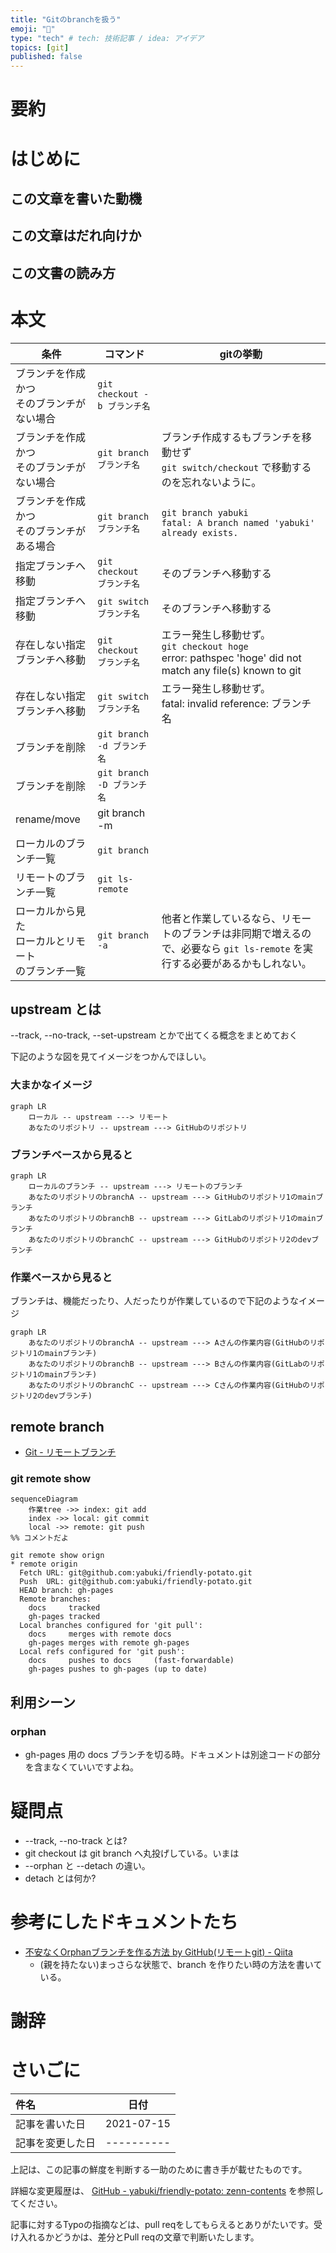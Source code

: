 ```yaml
---
title: "Gitのbranchを扱う"
emoji: "🦔"
type: "tech" # tech: 技術記事 / idea: アイデア
topics: [git]
published: false
---
```

# 要約



# はじめに


## この文章を書いた動機


## この文章はだれ向けか


## この文書の読み方

# 本文

| 条件 | コマンド | gitの挙動 |
| ---- | -------- | ---- |
| ブランチを作成<br>かつ<br>そのブランチがない場合 | `git checkout -b ブランチ名` | |
| ブランチを作成<br>かつ<br>そのブランチがない場合 | `git branch ブランチ名` | ブランチ作成するもブランチを移動せず<br>`git switch/checkout` で移動するのを忘れないように。 |
| ブランチを作成<br>かつ<br>そのブランチがある場合| `git branch ブランチ名` | `git branch yabuki` <br> `fatal: A branch named 'yabuki' already exists.` |
| 指定ブランチへ移動 | `git checkout ブランチ名` | そのブランチへ移動する |
| 指定ブランチへ移動 | `git switch ブランチ名` | そのブランチへ移動する |
| 存在しない指定<br>ブランチへ移動 | `git checkout ブランチ名` | エラー発生し移動せず。<br>`git checkout hoge`<br> error: pathspec 'hoge' did not match any file(s) known to git  |
| 存在しない指定<br>ブランチへ移動 | `git switch ブランチ名` | エラー発生し移動せず。<br> fatal: invalid reference: ブランチ名 |
| ブランチを削除 | `git branch -d ブランチ名` | |
| ブランチを削除 | `git branch -D ブランチ名` | |
| rename/move | git branch -m ||
| ローカルのブランチ一覧 | `git branch` ||
| リモートのブランチ一覧 | `git ls-remote` ||
| ローカルから見た<br>ローカルとリモート<br>のブランチ一覧| `git branch -a` | 他者と作業しているなら、リモートのブランチは非同期で増えるので、必要なら `git ls-remote` を実行する必要があるかもしれない。 |

## upstream とは

--track, --no-track, --set-upstream とかで出てくる概念をまとめておく

下記のような図を見てイメージをつかんでほしい。

### 大まかなイメージ

```mermaid
graph LR
    ローカル -- upstream ---> リモート
    あなたのリポジトリ -- upstream ---> GitHubのリポジトリ
```

### ブランチベースから見ると

```mermaid
graph LR
    ローカルのブランチ -- upstream ---> リモートのブランチ
    あなたのリポジトリのbranchA -- upstream ---> GitHubのリポジトリ1のmainブランチ
    あなたのリポジトリのbranchB -- upstream ---> GitLabのリポジトリ1のmainブランチ
    あなたのリポジトリのbranchC -- upstream ---> GitHubのリポジトリ2のdevブランチ
```

### 作業ベースから見ると

ブランチは、機能だったり、人だったりが作業しているので下記のようなイメージ

```mermaid
graph LR
    あなたのリポジトリのbranchA -- upstream ---> Aさんの作業内容(GitHubのリポジトリ1のmainブランチ)
    あなたのリポジトリのbranchB -- upstream ---> Bさんの作業内容(GitLabのリポジトリ1のmainブランチ)
    あなたのリポジトリのbranchC -- upstream ---> Cさんの作業内容(GitHubのリポジトリ2のdevブランチ)
```

## remote branch

- [Git - リモートブランチ](https://git-scm.com/book/ja/v2/Git-%E3%81%AE%E3%83%96%E3%83%A9%E3%83%B3%E3%83%81%E6%A9%9F%E8%83%BD-%E3%83%AA%E3%83%A2%E3%83%BC%E3%83%88%E3%83%96%E3%83%A9%E3%83%B3%E3%83%81)

### git remote show

```mermaid
sequenceDiagram
	作業tree ->> index: git add
	index ->> local: git commit
	local ->> remote: git push
%% コメントだよ
```

```
git remote show orign
* remote origin
  Fetch URL: git@github.com:yabuki/friendly-potato.git
  Push  URL: git@github.com:yabuki/friendly-potato.git
  HEAD branch: gh-pages
  Remote branches:
    docs     tracked
    gh-pages tracked
  Local branches configured for 'git pull':
    docs     merges with remote docs
    gh-pages merges with remote gh-pages
  Local refs configured for 'git push':
    docs     pushes to docs     (fast-forwardable)
    gh-pages pushes to gh-pages (up to date)
```

## 利用シーン

### orphan

* gh-pages 用の docs ブランチを切る時。ドキュメントは別途コードの部分を含まなくていいですよね。

# 疑問点

* --track, --no-track とは?
*  git checkout は git branch へ丸投げしている。いまは
* --orphan と --detach の違い。
* detach とは何か?


# 参考にしたドキュメントたち

- [不安なくOrphanブランチを作る方法 by GitHub(リモートgit) - Qiita](https://qiita.com/PharaohKJ/items/f90336ce216cf9e57ce2)
  - (親を持たない)まっさらな状態で、branch を作りたい時の方法を書いている。

# 謝辞


# さいごに

|     件名       |   日付   |
|:----           |:----:|
|記事を書いた日  |2021-07-15|
|記事を変更した日|----------|

上記は、この記事の鮮度を判断する一助のために書き手が載せたものです。

詳細な変更履歴は、 [GitHub - yabuki/friendly-potato: zenn-contents](https://github.com/yabuki/friendly-potato) を参照してください。

記事に対するTypoの指摘などは、pull reqをしてもらえるとありがたいです。受け入れるかどうかは、差分とPull reqの文章で判断いたします。


<!-- 文章の目的は何か -->
  <!-- 読み手に何の情報を伝えるのか -->
  <!-- 読んだひとにどういう行動をしてもらいたいのか -->
<!-- だれに向けての文章か -->
<!-- この文章の肝はどこか -->
